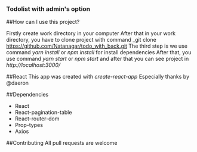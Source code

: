 ### Todolist with admin's option

##How can I use this project?

Firstly create work directory in your computer
After that in your work directory, you have to clone project with command _git clone https://github.com/Natanagar/todo_with_back.git
The third step is we use command *yarn install* or *npm install* for install dependencies
After that, you use command *yarn start* or *npm start* and after that you can see project in *http://localhost:3000/*

##React
This app was created with *create-react-app* 
Especially thanks by @daeron

##Dependencies
* React
* React-pagination-table
* React-router-dom
* Prop-types
* Axios

##Contributing
All pull requests are welcome 

